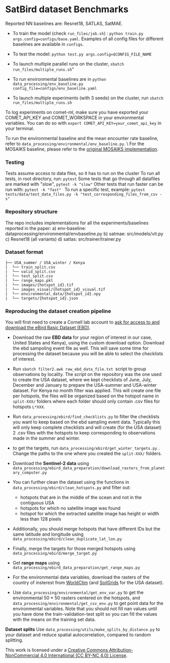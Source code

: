 # SatBird dataset Benchmarks

Reported NN baselines are: Resnet18, SATLAS, SatMAE.

* To train the model (check `run_files/job.sh`) : `python train.py args.config=configs/base.yaml`. Examples of all config files for different baselines 
are available in `configs`.
* To test the model: `python test.py args.config=$CONFIG_FILE_NAME `

* To launch multiple parallel runs on the cluster, `sbatch run_files/multiple_runs.sh`"

* To run environmental baselines are in `python data_processing/env_baseline.py config_file=configs/env_baseline.yaml`

* To launch multiple experiments (with 3 seeds) on the cluster, run `sbatch run_files/multiple_runs.sh`

To log experiments on comet-ml, make sure you have exported your COMET_API_KEY and COMET_WORKSPACE in your environmental variables.
You can do so with `export COMET_API_KEY=your_comet_api_key` in your terminal.  

To run the environmental baseline and the mean encounter rate baseline, refer to `data_processing/environmental/env_baseline.py`. \\
For the MOSAIKS baseline, please refer to the [original MOSAIKS implementation](https://github.com/Global-Policy-Lab/mosaiks-paper).

### Testing
Tests assume access to data files, so it has to run on the cluster
To run all tests, in root directory, run: ```pytest```
Some tests that go through all datafiles are marked with "slow", ```pytest -k "slow"```
Other tests that run faster can be run with:  ```pytest -k "fast" ```
To run a specific test, example: ```pytest tests/data/test_data_files.py -k "test_corresponding_files_from_csv -s"```

### Repository structure

The repo includes implementations for all the experiments/baselines reported in the paper: 
a) env-baseline: dataprocessing/environmental/envbaseline.py 
b) satmae: src/models/vit.py 
c) Resnet18 (all variants)
d) satlas: src/trainer/trainer.py



### Dataset format
```
├── USA_summer / USA_winter / Kenya
|  └── train_split.csv
|  └── valid_split.csv
|  └── test_split.csv
|  └── range_maps.pkl
|  └── images/{hotspot_id}.tif
|  └── images_visual/{hotspot_id}_visual.tif
|  └── environmental_data/{hotspot_id}.npy
|  └── targets/{hotspot_id}.json
```

### Reproducing the dataset creation pipeline

You will first need to create a Cornell lab account to [ask for access to and download the eBird Basic Dataset (EBD)](https://support.ebird.org/en/support/solutions/articles/48000838205-download-ebird-data). 
- Download the raw **EBD data** for your region of interest in our case, United States and Kenya), using the custom download option. Download the ebd sampoling event file as well. This will save some time for processing the dataset because you will be able to select the checklists of interest. 
- Run `sbatch filter2.awk raw_ebd_data_file.txt `script to group observations by locality. The script on the repository was the one used to create the USA dataset, where we kept checklists of June, July, December and January to prepare the USA-summer and USA-winter dataset. For Kenya no month filter was applied.
This will create one file per hotspots, the files will be organized based on the hotspot name in `split-XXX/`  folders where each folder should only contain .csv files for hotspots `L*XXX`. 
- Run  `data_processing/ebird/find_checklists.py` to filter the checklists you want to keep based on the ebd sampling event data. Typically this will only keep complete checklists and will create (for the USA dataset) 2 .csv files with the hotspots to keep corresponding to observations made in the summer and winter. 
- to get the targets, run `data_processing/ebird/get_winter_targets.py` . Change the paths to the one where you created the `split-XXX/` folders.


- Download the **Sentinel-2 data** using `data_processing/ebird_data_preparation/download_rasters_from_planetary_computer.py`
- You can further clean the dataset using the functions in `data_processing/ebird/clean_hotspots.py` and filter out:
    - hotspots that are in the middle of the ocean and not in the contiguous USA
    - hotspots for which no satellite image was found 
    - hotspot for which the extracted satellite image has height or width less than 128 pixels
- Additionally, you should merge hotspots that have different IDs but the same latitude and longitude using `data_processing/ebird/clean_duplicate_lat_lon.py`
- Finally, merge the targets for those merged hotspots using `data_processing/ebird/merge_target.py`

- Get **range maps** using `data_processing/ebird_data_preparation/get_range_maps.py`
- For the environmental data variables, download the rasters of the country of insterest from [WorldClim](https://www.worldclim.org/) (and [SoilGrids](https://soilgrids.org/) for the USA dataset). 
- Use `data_processing/environmental/get_env_var.py` to get the environmental 50 * 50  rasters centered on the hotspots, and `data_processing/environmental/get_csv_env.py` to get point data for the environmental variables. Note that you should not fill nan values until you have done the train-validation-test split so you can fill the values with the means on the training set data. 


**Dataset splits**
Use `data_processing/utils/make_splits_by_distance.py` to your dataset and reduce spatial autocorrelation, compared to random splitting. 

This work is licensed under a
[Creative Commons Attribution-NonCommercial 4.0 International (CC BY-NC 4.0) License](https://creativecommons.org/licenses/by-nc/4.0/).
